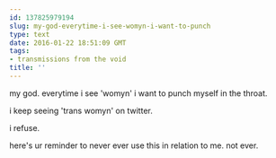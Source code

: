 ```yaml
---
id: 137825979194
slug: my-god-everytime-i-see-womyn-i-want-to-punch
type: text
date: 2016-01-22 18:51:09 GMT
tags:
- transmissions from the void
title: ''
---
```


my god. everytime i see 'womyn' i want to punch myself in the throat.

i keep seeing 'trans womyn' on twitter.

i refuse.

here's ur reminder to never ever use this in relation to me. not ever.